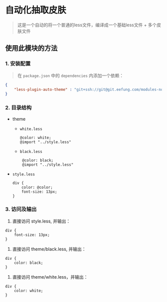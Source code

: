 # 自动化抽取皮肤

> 这是一个自动的将一个普通的less文件，编译成一个基础less文件 + 多个皮肤文件

## 使用此模块的方法
  
### 1. 安装配置
  
  > 在 `package.json` 中的 `dependencies` 内添加一个依赖：
  
  ```json
  {
      "less-plugin-auto-theme" : "git+ssh://git@git.eefung.com/modules-nodejs/less-plugin-auto-theme.git#semver:3.x"
  }
  ```

### 2. 目录结构

+ theme
  + `white.less`

     ```less
     @color: white;
     @import "../style.less"
     ```

  + `black.less`

    ```less
     @color: black;
     @import "../style.less"
     ```

+ `style.less`
  
  ```less
  div {
      color: @color;
      font-size: 13px;
  }
  ```
  
### 3. 访问及输出

  1. 直接访问 style.less, 并输出：

  ```less
  div {
      font-size: 13px;
  }
  ```

  1. 直接访问 theme/black.less, 并输出：

  ```less
  div {
      color: black;
  }
  ```

  1. 直接访问 theme/white.less，并输出：

  ```less
  div {
      color: white;
  }
  ```
